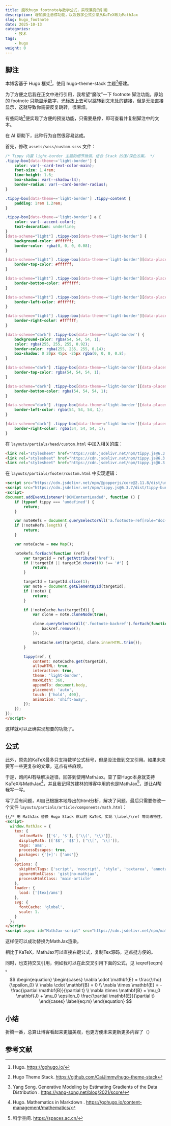```yaml
---
title: 魔改hugo footnote与数学公式，实现漂亮的引用
description: 增加脚注悬停功能，以及数学公式引擎从KaTeX改为MathJax
slug: hugo_footnote
date: 2025-10-13
categories:
    - 技术
tags:
    - hugo
weight: 0
---
```


## 脚注
本博客基于 Hugo 框架[^1]，使用 hugo-theme-stack 主题[^2]搭建。

为了方便之后我在正文中进行引用，我希望“魔改”一下 footnote 脚注功能。原始的 footnote 只能显示数字，光标放上去可以跳转到文末处的链接，但是无法直接显示，这就导致你需要反复跳转，很麻烦。

有些网站[^3]便实现了方便的预览功能，只需要悬停，即可查看并复制脚注中的文本。

在 AI 帮助下，此种行为自然很容易达成。

首先，修改 `assets/scss/custom.scss` 文件：
```scss
/* Tippy 内置 light-border 主题的细节微调，结合 Stack 的浅/深色方案。 */
.tippy-box[data-theme~='light-border'] {
    color: var(--card-text-color-main);
    font-size: 1.4rem;
    line-height: 1.6;
    box-shadow: var(--shadow-l4);
    border-radius: var(--card-border-radius);
}

.tippy-box[data-theme~='light-border'] .tippy-content {
    padding: 1rem 1.2rem;
}

.tippy-box[data-theme~='light-border'] a {
    color: var(--accent-color);
    text-decoration: underline;
}
[data-scheme="light"] .tippy-box[data-theme~='light-border'] {
    background-color: #ffffff;
    border-color: rgba(0, 0, 0, 0.08);
}

[data-scheme="light"] .tippy-box[data-theme~='light-border'][data-placement^='top'] > .tippy-arrow::before {
    border-top-color: #ffffff;
}

[data-scheme="light"] .tippy-box[data-theme~='light-border'][data-placement^='bottom'] > .tippy-arrow::before {
    border-bottom-color: #ffffff;
}

[data-scheme="light"] .tippy-box[data-theme~='light-border'][data-placement^='left'] > .tippy-arrow::before {
    border-left-color: #ffffff;
}

[data-scheme="light"] .tippy-box[data-theme~='light-border'][data-placement^='right'] > .tippy-arrow::before {
    border-right-color: #ffffff;
}

[data-scheme="dark"] .tippy-box[data-theme~='light-border'] {
    background-color: rgba(54, 54, 54, 1);
    color: rgba(255, 255, 255, 0.92);
    border-color: rgba(255, 255, 255, 0.14);
    box-shadow: 0 20px 45px -25px rgba(0, 0, 0, 0.8);
}

[data-scheme="dark"] .tippy-box[data-theme~='light-border'][data-placement^='top'] > .tippy-arrow::before {
    border-top-color: rgba(54, 54, 54, 1);
}

[data-scheme="dark"] .tippy-box[data-theme~='light-border'][data-placement^='bottom'] > .tippy-arrow::before {
    border-bottom-color: rgba(54, 54, 54, 1);
}

[data-scheme="dark"] .tippy-box[data-theme~='light-border'][data-placement^='left'] > .tippy-arrow::before {
    border-left-color: rgba(54, 54, 54, 1);
}

[data-scheme="dark"] .tippy-box[data-theme~='light-border'][data-placement^='right'] > .tippy-arrow::before {
    border-right-color: rgba(54, 54, 54, 1);
}
```

在 `layouts/partials/head/custom.html` 中加入相关的库：

```html
<link rel="stylesheet" href="https://cdn.jsdelivr.net/npm/tippy.js@6.3.7/dist/tippy.css">
<link rel="stylesheet" href="https://cdn.jsdelivr.net/npm/tippy.js@6.3.7/dist/themes/light-border.css">
<link rel="stylesheet" href="https://cdn.jsdelivr.net/npm/tippy.js@6.3.7/animations/shift-away.css">
```

在 `layouts/partials/footer/custom.html` 中实现逻辑：
```html
<script src="https://cdn.jsdelivr.net/npm/@popperjs/core@2.11.8/dist/umd/popper.min.js" defer></script>
<script src="https://cdn.jsdelivr.net/npm/tippy.js@6.3.7/dist/tippy-bundle.umd.min.js" defer></script>
<script>
document.addEventListener('DOMContentLoaded', function () {
    if (typeof tippy === 'undefined') {
        return;
    }

    var noteRefs = document.querySelectorAll('a.footnote-ref[role="doc-noteref"]');
    if (!noteRefs.length) {
        return;
    }

    var noteCache = new Map();

    noteRefs.forEach(function (ref) {
        var targetId = ref.getAttribute('href');
        if (!targetId || targetId.charAt(0) !== '#') {
            return;
        }

        targetId = targetId.slice(1);
        var note = document.getElementById(targetId);
        if (!note) {
            return;
        }

        if (!noteCache.has(targetId)) {
            var clone = note.cloneNode(true);

            clone.querySelectorAll('.footnote-backref').forEach(function (backref) {
                backref.remove();
            });

            noteCache.set(targetId, clone.innerHTML.trim());
        }

        tippy(ref, {
            content: noteCache.get(targetId),
            allowHTML: true,
            interactive: true,
            theme: 'light-border',
            maxWidth: 360,
            appendTo: document.body,
            placement: 'auto',
            touch: ['hold', 400],
            animation: 'shift-away',
        });
    });
});
</script>
```

这样就可以正确实现想要的功能了。

## 公式

此外，原先的KaTeX最多只支持数学公式标号，但是没法做到交叉引用。如果未来要写一些更复杂的文章，这点有些麻烦。

于是，询问AI有啥解决途径，回答到使用MathJax。查了查Hugo本身就支持KaTeX与MathJax[^4]，并且我记得苏建林的博客中用的也是MathJax[^5]，遂让AI帮我写一写。

写了后有问题，AI自己根据本地导出的html分析，解决了问题。最后只需要修改一个文件 `layouts/partials/article/components/math.html`：
```html
{{/* 用 MathJax 替换 Hugo Stack 默认的 KaTeX，实现 \label/\ref 等高级特性。 */}}
<script>
  window.MathJax = {
    tex: {
      inlineMath: [['$', '$'], ['\\(', '\\)']],
      displayMath: [['$$', '$$'], ['\\[', '\\]']],
      tags: 'ams',
      processEscapes: true,
      packages: {'[+]': ['ams']}
    },
    options: {
      skipHtmlTags: ['script', 'noscript', 'style', 'textarea', 'annotation', 'annotation-xml'],
      ignoreHtmlClass: 'gist|no-mathjax',
      processHtmlClass: 'main-article'
    },
    loader: {
      load: ['[tex]/ams']
    },
    svg: {
      fontCache: 'global',
      scale: 1.
    }
  };
</script>
<script async id="MathJax-script" src="https://cdn.jsdelivr.net/npm/mathjax@3/es5/tex-svg.js"></script>
```

这样便可以成功替换为MathJax渲染。

相比于KaTeX，MathJax可以直接右键公式，复制Tex源码，这点挺方便的。

同时，也支持交叉引用，例如我可以在此交叉引用下面的公式，见 \eqref{eq:m} 。

$$
\begin{equation}
\begin{cases}
\nabla \cdot \mathbf{E} = \frac{\rho}{\epsilon_0} \\
\nabla \cdot \mathbf{B} = 0 \\
\nabla \times \mathbf{E} = -\frac{\partial \mathbf{B}}{\partial t} \\
\nabla \times \mathbf{B} = \mu_0 \mathbf{J} + \mu_0 \epsilon_0 \frac{\partial \mathbf{E}}{\partial t}
\end{cases}
\label{eq:m}
\end{equation}
$$


## 小结

折腾一番，总算让博客看起来更加美观，也更方便未来更新更多内容了（）



## 参考文献
[^1]: Hugo. https://gohugo.io/
[^2]: Hugo Theme Stack. https://github.com/CaiJimmy/hugo-theme-stack
[^3]: Yang Song. Generative Modeling by Estimating Gradients of the Data Distribution
. https://yang-song.net/blog/2021/score/
[^4]: Hugo. Mathematics in Markdown
. https://gohugo.io/content-management/mathematics/
[^5]: 科学空间. https://spaces.ac.cn/
